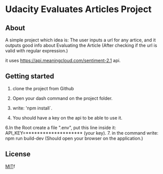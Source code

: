 # Udacity Evaluates Articles Project


## About
A simple project which idea is:
	The user inputs a url for any artice,
	and it outputs good info about  Evaluating the Article
	(After checking if the url is valid with regular expression.)

it uses https://api.meaningcloud.com/sentiment-2.1 api.



## Getting started
1. clone the project from Github

2. Open your dash command on the project folder.

3. write: 'npm install`.

5. You should have a key on the api to be able to use it.

6.In the Root create a file ".env", put this line inside it:
	API_KEY=******************** (your key).
7. in the command write: npm run build-dev (Should open your browser on the application.)


## License
[MIT](https://choosealicense.com/licenses/mit/)f